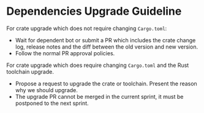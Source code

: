 # Dependencies Upgrade Guideline

For crate upgrade which does not require changing `Cargo.toml`:

*   Wait for dependent bot or submit a PR which includes the crate change log, release notes and the diff between the old version and new version.
*   Follow the normal PR approval policies.

For crate upgrade which does require changing `Cargo.toml` and the Rust toolchain upgrade.

*   Propose a request to upgrade the crate or toolchain. Present the reason why we should upgrade.
*   The upgrade PR cannot be merged in the current sprint, it must be postponed to the next sprint.
